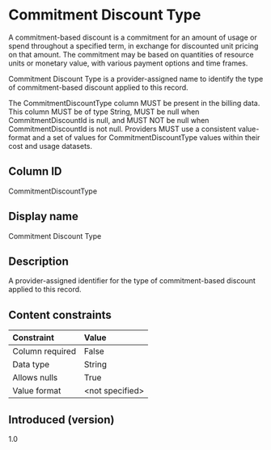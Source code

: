 # Commitment Discount Type

A commitment-based discount is a commitment for an amount of usage or spend throughout a specified term, in exchange for discounted unit pricing on that amount. The commitment may be based on quantities of resource units or monetary value, with various payment options and time frames.

Commitment Discount Type is a provider-assigned name to identify the type of commitment-based discount applied to this record.

The CommitmentDiscountType column MUST be present in the billing data. This column MUST be of type String, MUST be null when CommitmentDiscountId is null, and MUST NOT be null when CommitmentDiscountId is not null. Providers MUST use a consistent value-format and a set of values for CommitmentDiscountType values within their cost and usage datasets.

## Column ID

CommitmentDiscountType

## Display name

Commitment Discount Type

## Description

A provider-assigned identifier for the type of commitment-based discount applied to this record.

## Content constraints

| Constraint      | Value            |
|:----------------|:-----------------|
| Column required | False            |
| Data type       | String           |
| Allows nulls    | True             |
| Value format    | \<not specified> |

## Introduced (version)

1.0
